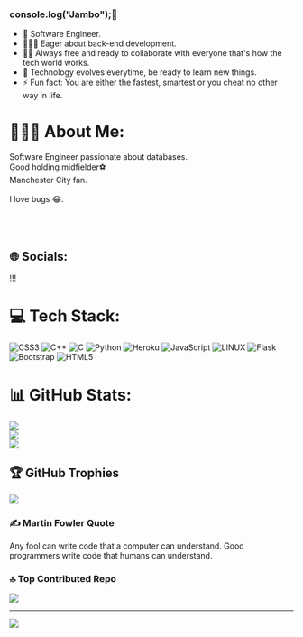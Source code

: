 ### console.log("Jambo");👋


- 🔭 Software Engineer.
- 👨🏾‍💻 Eager about back-end development.
- 🤝🏼 Always free and ready to collaborate with everyone that's how the tech world works.
- 🤔 Technology evolves everytime, be ready to learn new things.
- ⚡ Fun fact: You are either the fastest, smartest or you cheat no other way in life.
# 💁🏿‍♂️ About Me:
Software Engineer passionate about databases.<br>
Good holding midfielder⚽<br>
Manchester City fan.<br>
<br>I love bugs 😂.<br><br><br><br>

## 🌐 Socials:
!!!

# 💻 Tech Stack:
![CSS3](https://img.shields.io/badge/css3-%231572B6.svg?style=for-the-badge&logo=css3&logoColor=white) ![C++](https://img.shields.io/badge/c++-%2300599C.svg?style=for-the-badge&logo=c%2B%2B&logoColor=white) ![C](https://img.shields.io/badge/c-%2300599C.svg?style=for-the-badge&logo=c&logoColor=white) ![Python](https://img.shields.io/badge/python-3670A0?style=for-the-badge&logo=python&logoColor=ffdd54) ![Heroku](https://img.shields.io/badge/heroku-%23430098.svg?style=for-the-badge&logo=heroku&logoColor=white) ![JavaScript](https://img.shields.io/badge/javascript-%23323330.svg?style=for-the-badge&logo=javascript&logoColor=%23F7DF1E) ![LINUX](https://img.shields.io/badge/Linux-FCC624?style=for-the-badge&logo=linux&logoColor=black) ![Flask](https://img.shields.io/badge/flask-%23000.svg?style=for-the-badge&logo=flask&logoColor=white) ![Bootstrap](https://img.shields.io/badge/bootstrap-%23563D7C.svg?style=for-the-badge&logo=bootstrap&logoColor=white) ![HTML5](https://img.shields.io/badge/html5-%23E34F26.svg?style=for-the-badge&logo=html5&logoColor=white)
# 📊 GitHub Stats:
![](https://github-readme-stats.vercel.app/api?username=jerrynabango&theme=highcontrast&hide_border=false&include_all_commits=true&count_private=true)<br/>
![](https://github-readme-streak-stats.herokuapp.com/?user=jerrynabango&theme=highcontrast&hide_border=false)<br/>
![](https://github-readme-stats.vercel.app/api/top-langs/?username=jerrynabango&theme=highcontrast&hide_border=false&include_all_commits=true&count_private=true&layout=compact)

## 🏆 GitHub Trophies
![](https://github-profile-trophy.vercel.app/?username=jerrynabango&theme=radical&no-frame=false&no-bg=false&margin-w=4)

### ✍️ Martin Fowler Quote
Any fool can write code that a computer can understand. Good programmers write code that humans can understand.

### 🔝 Top Contributed Repo
![](https://github-contributor-stats.vercel.app/api?username=jerrynabango&limit=5&theme=discord&combine_all_yearly_contributions=true)

---
[![](https://visitcount.itsvg.in/api?id=jerrynabango&icon=0&color=0)](https://visitcount.itsvg.in)

<!-- Proudly created with GPRM ( https://gprm.itsvg.in ) -->
